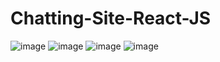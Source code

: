 # Chatting-Site-React-JS


![image](https://github.com/RahulVarunn/Chatting-Site-React-JS/assets/98281711/e865e80c-50ec-4307-af20-422d2c69f690)
![image](https://github.com/RahulVarunn/Chatting-Site-React-JS/assets/98281711/bd2adb8f-4da1-484d-ba5a-0d52a3571e65)
![image](https://github.com/RahulVarunn/Chatting-Site-React-JS/assets/98281711/88aa7d68-3f63-4327-bfe0-e199b527bd57)
![image](https://github.com/RahulVarunn/Chatting-Site-React-JS/assets/98281711/a2d843e0-17c4-4559-bb94-817716aa1d6d)

